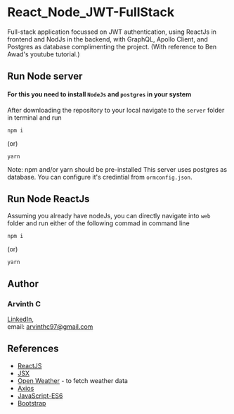 # React_Node_JWT-FullStack
Full-stack application focussed on JWT authentication, using ReactJs in frontend and NodJs in the backend, with GraphQL, Apollo Client, and Postgres as database complimenting the project. (With reference to Ben Awad's youtube tutorial.)

## Run Node server

#### For this you need to install `NodeJs` and `postgres` in your system
After downloading the repository to your local navigate to the `server` folder in terminal and run 
````base
npm i
````
(or)

````base
yarn
````
Note: npm and/or yarn should be pre-installed
This server uses postgres as database. You can configure it's credintial from `ormconfig.json`.


## Run Node ReactJs

Assuming you already have nodeJs, you can directly navigate into `web` folder and run either of the following commad in command line 

````base
npm i
````
(or)

````base
yarn
````



## Author
### Arvinth C    
[LinkedIn](https://www.linkedin.com/in/arvinth-chandrasekaran-64236a79),     
email: arvinthc97@gmail.com

## References
* [ReactJS](https://reactjs.org/docs/getting-started.html)
* [JSX](https://reactjs.org/docs/introducing-jsx.html)
* [Open Weather](https://openweathermap.org/api) - to fetch weather data
* [Axios](https://www.npmjs.com/package/axios)
* [JavaScript-ES6](https://scotch.io/tutorials/how-to-use-the-javascript-fetch-api-to-get-data)
* [Bootstrap](https://getbootstrap.com/docs/4.4/getting-started/introduction/)
